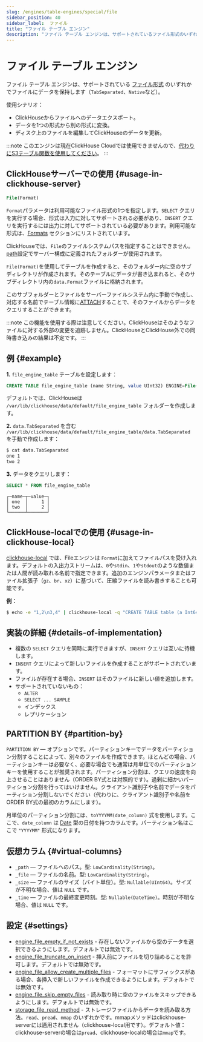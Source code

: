 ```yaml
---
slug: /engines/table-engines/special/file
sidebar_position: 40
sidebar_label:  ファイル
title: "ファイル テーブル エンジン"
description: "ファイル テーブル エンジンは、サポートされているファイル形式のいずれかでファイルにデータを保持します（`TabSeparated`、`Native`など）。"
---
```



# ファイル テーブル エンジン

ファイル テーブル エンジンは、サポートされている [ファイル形式](/interfaces/formats#formats-overview) のいずれかでファイルにデータを保持します（`TabSeparated`、`Native`など）。

使用シナリオ：

- ClickHouseからファイルへのデータエクスポート。
- データを1つの形式から別の形式に変換。
- ディスク上のファイルを編集してClickHouseのデータを更新。

:::note
このエンジンは現在ClickHouse Cloudでは使用できませんので、[代わりにS3テーブル関数を使用してください](/sql-reference/table-functions/s3.md)。
:::

## ClickHouseサーバーでの使用 {#usage-in-clickhouse-server}

``` sql
File(Format)
```

`Format`パラメータは利用可能なファイル形式の1つを指定します。`SELECT` クエリを実行する場合、形式は入力に対してサポートされる必要があり、`INSERT` クエリを実行するには出力に対してサポートされている必要があります。利用可能な形式は、[Formats](/interfaces/formats#formats-overview) セクションにリストされています。

ClickHouseでは、`File`のファイルシステムパスを指定することはできません。[path](../../../operations/server-configuration-parameters/settings.md)設定でサーバー構成に定義されたフォルダーが使用されます。

`File(Format)`を使用してテーブルを作成すると、そのフォルダー内に空のサブディレクトリが作成されます。そのテーブルにデータが書き込まれると、そのサブディレクトリ内の`data.Format`ファイルに格納されます。

このサブフォルダーとファイルをサーバーファイルシステム内に手動で作成し、対応する名前でテーブル情報に[ATTACH](../../../sql-reference/statements/attach.md)することで、そのファイルからデータをクエリすることができます。

:::note
この機能を使用する際は注意してください。ClickHouseはそのようなファイルに対する外部の変更を追跡しません。ClickHouseとClickHouse外での同時書き込みの結果は不定です。
:::

## 例 {#example}

**1.** `file_engine_table` テーブルを設定します：

``` sql
CREATE TABLE file_engine_table (name String, value UInt32) ENGINE=File(TabSeparated)
```

デフォルトでは、ClickHouseは `/var/lib/clickhouse/data/default/file_engine_table` フォルダーを作成します。

**2.** `data.TabSeparated` を含む `/var/lib/clickhouse/data/default/file_engine_table/data.TabSeparated` を手動で作成します：

``` bash
$ cat data.TabSeparated
one 1
two 2
```

**3.** データをクエリします：

``` sql
SELECT * FROM file_engine_table
```

``` text
┌─name─┬─value─┐
│ one  │     1 │
│ two  │     2 │
└──────┴───────┘
```

## ClickHouse-localでの使用 {#usage-in-clickhouse-local}

[clickhouse-local](../../../operations/utilities/clickhouse-local.md) では、Fileエンジンは `Format`に加えてファイルパスを受け入れます。デフォルトの入出力ストリームは、`0`や`stdin`、`1`や`stdout`のような数値または人間が読み取れる名前で指定できます。追加のエンジンパラメータまたはファイル拡張子（`gz`、`br`、`xz`）に基づいて、圧縮ファイルを読み書きすることも可能です。

**例：**

``` bash
$ echo -e "1,2\n3,4" | clickhouse-local -q "CREATE TABLE table (a Int64, b Int64) ENGINE = File(CSV, stdin); SELECT a, b FROM table; DROP TABLE table"
```

## 実装の詳細 {#details-of-implementation}

- 複数の `SELECT` クエリを同時に実行できますが、`INSERT` クエリは互いに待機します。
- `INSERT` クエリによって新しいファイルを作成することがサポートされています。
- ファイルが存在する場合、`INSERT` はそのファイルに新しい値を追加します。
- サポートされていないもの：
    - `ALTER`
    - `SELECT ... SAMPLE`
    - インデックス
    - レプリケーション

## PARTITION BY {#partition-by}

`PARTITION BY` — オプションです。パーティションキーでデータをパーティション分割することによって、別々のファイルを作成できます。ほとんどの場合、パーティションキーは必要なく、必要な場合でも通常は月単位でのパーティションキーを使用することが推奨されます。パーティション分割は、クエリの速度を向上させることはありません（ORDER BY式とは対照的です）。過剰に細かいパーティション分割を行ってはいけません。クライアント識別子や名前でデータをパーティション分割しないでください（代わりに、クライアント識別子や名前をORDER BY式の最初のカラムにします）。

月単位のパーティション分割には、`toYYYYMM(date_column)` 式を使用します。ここで、`date_column` は [Date](/sql-reference/data-types/date.md) 型の日付を持つカラムです。パーティション名はここで `"YYYYMM"` 形式になります。

## 仮想カラム {#virtual-columns}

- `_path` — ファイルへのパス。型: `LowCardinality(String)`。
- `_file` — ファイルの名前。型: `LowCardinality(String)`。
- `_size` — ファイルのサイズ（バイト単位）。型: `Nullable(UInt64)`。サイズが不明な場合、値は `NULL` です。
- `_time` — ファイルの最終変更時刻。型: `Nullable(DateTime)`。時刻が不明な場合、値は `NULL` です。

## 設定 {#settings}

- [engine_file_empty_if_not_exists](/operations/settings/settings#engine_file_empty_if_not_exists) - 存在しないファイルから空のデータを選択できるようにします。デフォルトでは無効です。
- [engine_file_truncate_on_insert](/operations/settings/settings#engine_file_truncate_on_insert) - 挿入前にファイルを切り詰めることを許可します。デフォルトでは無効です。
- [engine_file_allow_create_multiple_files](/operations/settings/settings.md#engine_file_allow_create_multiple_files) - フォーマットにサフィックスがある場合、各挿入で新しいファイルを作成できるようにします。デフォルトでは無効です。
- [engine_file_skip_empty_files](/operations/settings/settings.md#engine_file_skip_empty_files) - 読み取り時に空のファイルをスキップできるようにします。デフォルトでは無効です。
- [storage_file_read_method](/operations/settings/settings#engine_file_empty_if_not_exists) - ストレージファイルからデータを読み取る方法。`read`、`pread`、`mmap` のいずれかです。mmapメソッドはclickhouse-serverには適用されません（clickhouse-local用です）。デフォルト値：clickhouse-serverの場合は`pread`、clickhouse-localの場合は`mmap`です。
